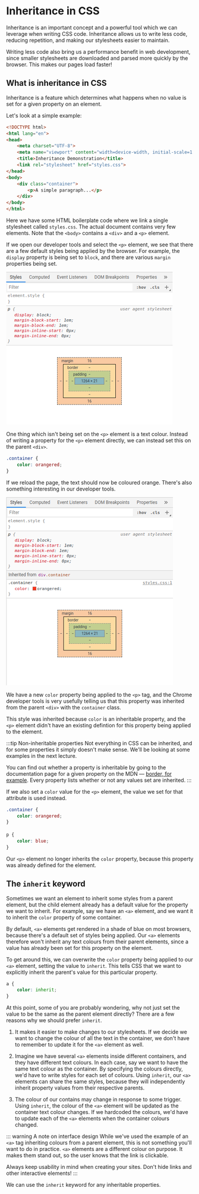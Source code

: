 # Inheritance in CSS

Inheritance is an important concept and a powerful tool which we can leverage when writing CSS code. Inheritance allows us to write less  code, reducing repetition, and making our stylesheets easier to maintain.

Writing less code also bring us a performance benefit in web development, since smaller stylesheets are downloaded and parsed more quickly by the browser. This makes our pages load faster!

## What is inheritance in CSS

Inheritance is a feature which determines what happens when no value is set for a given property on an element.

Let's look at a simple example:

```html
<!DOCTYPE html>
<html lang="en">
<head>
    <meta charset="UTF-8">
    <meta name="viewport" content="width=device-width, initial-scale=1.0">
    <title>Inheritance Demonstration</title>
    <link rel="stylesheet" href="styles.css">
</head>
<body>
    <div class="container">
        <p>A simple paragraph...</p>
    </div>
</body>
</html>
```

Here we have some HTML boilerplate code where we link a single stylesheet called `styles.css`. The actual document contains very few elements. Note that the `<body>` contains a `<div>` and a `<p>` element.

If we open our developer tools and select the `<p>` element, we see that there are a few default styles being applied by the browser. For example, the `display` property is being set to `block`, and there are various `margin` properties being set.

![The Chrome Developer Tools showing the styles applied to the paragraph element.](./assets/dev-tools-default-p.png)

One thing which isn't being set on the `<p>` element is a text colour. Instead of writing a property for the `<p>` element directly, we can instead set this on the parent `<div>`.

```css
.container {
    color: orangered;
}
```

If we reload the page, the text should now be coloured orange. There's also something interesting in our developer tools.

![The Chrome Developer Tools showing the inherited styles applied to the paragraph element.](./assets/dev-tools-inherited-p.png)

We have a new `color` property being applied to the `<p>` tag, and the Chrome developer tools is very usefully telling us that this property was inherited from the parent `<div>` with the `container` class.

This style was inherited because `color` is an inheritable property, and the `<p>` element didn't have an existing defintion for this property being applied to the element.

:::tip Non-inheritable properties
Not everything in CSS can be inherited, and for some properties it simply doesn't make sense. We'll be looking at some examples in the next lecture.

You can find out whether a property is inheritable by going to the documentation page for a given property on the MDN &mdash; [border, for example](https://developer.mozilla.org/en-US/docs/Web/CSS/border#Formal_definition). Every property lists whether or not any values set are inherited.
:::


If we also set a `color` value for the `<p>` element, the value we set for that attribute is used instead.

```css
.container {
    color: orangered;
}

p {
    color: blue;
}
```

Our `<p>` element no longer inherits the `color` property, because this property was already defined for the element.

## The `inherit` keyword

Sometimes we want an element to inherit some styles from a parent element, but the child element already has a default value for the property we want to inherit. For example, say we have an `<a>` element, and we want it to inherit the `color` property of some container.

By default, `<a>` elements get rendered in a shade of blue on most browsers, because there's a default set of styles being applied. Our `<a>` elements therefore won't inherit any text colours from their parent elements, since a value has already been set for this property on the element.

To get around this, we can overwrite the `color` property being applied to our `<a>` element, setting the value to `inherit`. This tells CSS that we want to explicitly inherit the parent's value for this particular property.

```css
a {
    color: inherit;
}
```

At this point, some of you are probably wondering, why not just set the value to be the same as the parent element directly? There are a few reasons why we should prefer `inherit`.

1) It makes it easier to make changes to our stylesheets. If we decide we want to change the colour of all the text in the container, we don't have to remember to update it for the `<a>` element as well.

2) Imagine we have several `<a>` elements inside different containers, and they have different text colours. In each case, say we want to have the same text colour as the container. By specifying the colours directly, we'd have to write styles for each set of colours. Using `inherit`, our `<a>` elements can share the same styles, because they will independently inherit property values from their respective parents.

3) The colour of our contains may change in response to some trigger. Using `inherit`, the colour of the `<a>` element will be updated as the container text colour changes. If we hardcoded the colours, we'd have to update each of the `<a>` elements when the container colours changed.

::: warning A note on interface design
While we've used the example of an `<a>` tag inheriting colours from a parent element, this is not something you'll want to do in practice. `<a>` elements are a different colour on purpose. It makes them stand out, so the user knows that the link is clickable.

Always keep usability in mind when creating your sites. Don't hide links and other interactive elements!
:::

We can use the `inherit` keyword for any inheritable properties.
